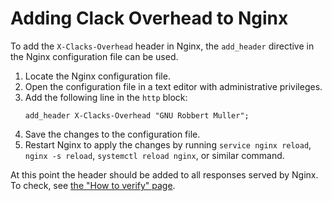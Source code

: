 # Adding Clack Overhead to Nginx

To add the `X-Clacks-Overhead` header in Nginx, the `add_header` directive in the Nginx configuration file can be used.

1. Locate the Nginx configuration file.
2. Open the configuration file in a text editor with administrative privileges.
3. Add the following line in the `http` block:
   ```nginx
   add_header X-Clacks-Overhead "GNU Robbert Muller";
   ```
4. Save the changes to the configuration file.
5. Restart Nginx to apply the changes by running `service nginx reload`, `nginx -s reload`, `systemctl reload nginx`, or similar command.

At this point the header should be added to all responses served by Nginx. To check, see [the "How to verify" page](../verify-headers/).
